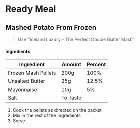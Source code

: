 # Ready Meal
## Mashed Potato From Frozen

> Use "Iceland Luxury - The Perfect Double Butter Mash"

#### Ingredients

| Ingredient  |  Amount  | Percent |
|---|---|--|
| Frozen Mash Pellets | 200g | 100% |
| Unsalted Butter | 25g | 12.5% |
| Mayonnaise | 10g | 5% |
| Salt | To Taste |

1. Cook the pellets as directed on the packet
2. Mix in the rest of the ingredients
3. Serve